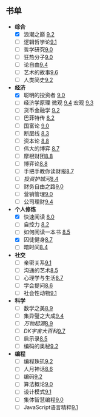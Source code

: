 ## 书单
- **综合**
	- [x] 浪潮之巅 [9.2](https://book.douban.com/subject/24738302/)
	- [ ] 逻辑哲学论[9.1](https://book.douban.com/subject/1005354/)
	- [ ] 哲学研究[9.0](https://book.douban.com/subject/1315184/)
	- [ ] 狂热分子[9.0](https://book.douban.com/subject/3057556/)
	- [ ] 论自由[9.4](https://book.douban.com/subject/6397522/)
	- [ ] 艺术的故事[9.6](https://book.douban.com/subject/3162991/)
	- [ ] 人类简史[9.2](https://book.douban.com/subject/25985021/)
- **经济**
	- [x] 聪明的投资者 [9.0](https://book.douban.com/subject/5243775/)
	- [ ] 经济学原理 微观 [9.4](https://book.douban.com/subject/3719533/) 宏观 [9.3](https://book.douban.com/subject/3719531/)
	- [ ] 货币金融学 [9.2](https://book.douban.com/subject/5939751/)
	- [ ] 巴菲特传 [8.2](https://book.douban.com/subject/3164123/)
	- [ ] 国富论 [9.0](https://book.douban.com/subject/1261560/)
	- [ ] 断层线 [8.3](https://book.douban.com/subject/6720539/)
	- [ ] 资本论 [8.8](https://book.douban.com/subject/3648316/)
	- [ ] 伟大的博弈 [8.7](https://book.douban.com/subject/4012143/)
	- [ ] 摩根财团[8.8](https://book.douban.com/subject/25844463/)
	- [ ] 博弈论[8.8](https://book.douban.com/subject/5346017/)
	- [ ] 手把手教你读财报[8.7](https://book.douban.com/subject/26290085/)
	- [ ] *投资护城河*[8.4](https://book.douban.com/subject/26898052/)
	- [ ] 财务自由之路[9.0](https://book.douban.com/subject/27009488/)
	- [ ] 营销管理[9.0](https://book.douban.com/subject/1894695/)
	- [ ] 公司理财[9.4](https://book.douban.com/subject/1082512/)
- **个人修炼**
	- [x] 快速阅读 [8.0](https://book.douban.com/subject/5359838/)
	- [ ] 自控力 [8.2](https://book.douban.com/subject/10786473/)
	- [ ] 如何阅读一本书 [8.5](https://book.douban.com/subject/1013208/)
	- [x] 囚徒健身[8.7](https://book.douban.com/subject/25717097/)
	- [ ] 暗时间[8.4](https://book.douban.com/subject/6709809/)
- **社交**
	- [ ] 亲密关系[9.1](https://book.douban.com/subject/5952488/)
	- [ ] 沟通的艺术[8.5](https://book.douban.com/subject/26275861/)
	- [ ] 心理学与生活[8.7](https://book.douban.com/subject/1032501/)
	- [ ] 学会提问[8.6](https://book.douban.com/subject/1504957/)
	- [ ] 社会性动物[9.1](https://book.douban.com/subject/2328458/)
- **科学**
	- [ ] 数学之美[8.9](https://book.douban.com/subject/26163454/)
	- [ ] 集异璧之大成[9.4](https://book.douban.com/subject/1291204/)
	- [ ] *万物起源*[8.9](https://book.douban.com/subject/26996599/)
	- [ ] *DK宇宙大百科*[9.7](https://book.douban.com/subject/26259174/)
	- [ ] 启示录[8.5](https://book.douban.com/subject/5914587/)
	- [ ] 编码的奥秘[9.2](https://book.douban.com/subject/1024570/)
- **编程**
	- [ ] 编程珠玑[9.2](https://book.douban.com/subject/3227098/)
	- [ ] 人月神话[8.6](https://book.douban.com/subject/2230248/)
	- [ ] 编码[9.2](https://book.douban.com/subject/20260928/)
	- [ ] 算法概论[9.0](https://book.douban.com/subject/3425827/)
	- [ ] 设计模式[9.1](https://book.douban.com/subject/1052241/)
	- [ ] 集体智慧编程[9.0](https://book.douban.com/subject/3288908/)
	- [ ] JavaScript语言精粹[9.1](https://book.douban.com/subject/3590768/)
